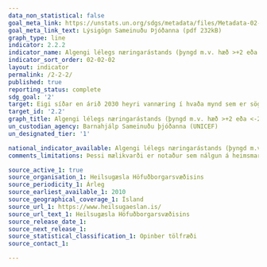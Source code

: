```yaml
---
data_non_statistical: false
goal_meta_link: https://unstats.un.org/sdgs/metadata/files/Metadata-02-02-02a.pdf
goal_meta_link_text: Lýsigögn Sameinuðu Þjóðanna (pdf 232kB)
graph_type: line
indicator: 2.2.2
indicator_name: Algengi lélegs næringarástands (þyngd m.v. hæð >+2 eða <-2 staðalfrávik frá meðaltali barnavaxtarstuðuls Alþjóðaheilbrigðismálastofnunarinnar) meðal barna undir 5 ára aldri, eftir tegund (vanþrif og ofþyngd).
indicator_sort_order: 02-02-02
layout: indicator
permalink: /2-2-2/
published: true
reporting_status: complete
sdg_goal: '2'
target: Eigi síðar en árið 2030 heyri vannæring í hvaða mynd sem er sögunni til, þar að auki verði árið 2025 búið að ná alþjóðlegum markmiðum um að stemma stigu við kyrkingi í vexti og tæringu barna undir fimm ára aldri, og hugað að næringarþörfum unglingsstúlkna, þungaðra kvenna, kvenna með börn á brjósti og aldraðra.
target_id: '2.2'
graph_title: Algengi lélegs næringarástands (þyngd m.v. hæð >+2 eða <-2 staðalfrávik frá meðaltali barnavaxtarstuðuls Alþjóðaheilbrigðismálastofnunarinnar) meðal barna undir 5 ára aldri, eftir tegund (vanþrif og ofþyngd).
un_custodian_agency: Barnahjálp Sameinuðu þjóðanna (UNICEF)
un_designated_tier: '1'

national_indicator_available: Algengi lélegs næringarástands (þyngd m.v. hæð >+2 eða <-2 staðalfrávik frá meðaltali barnavaxtarstuðuls Alþjóðaheilbrigðismálastofnunarinnar) meðal barna undir 5 ára aldri, eftir tegund (vanþrif og ofþyngd).
comments_limitations: Þessi mælikvarði er notaður sem nálgun á heimsmarkmiðamælikvarða Sameinuðu Þjóðanna. Þar sem því má við komast er unnið að því að finna eða þróa íslensk gögn til að uppfylla forskrift Sameinuðu Þjóðanna. Þessi mælikvarði var fundinn í samstarfi við sérfræðinga á þessu sviði.

source_active_1: true
source_organisation_1: Heilsugæsla Höfuðborgarsvæðisins
source_periodicity_1: Árleg
source_earliest_available_1: 2010
source_geographical_coverage_1: Ísland
source_url_1: https://www.heilsugaeslan.is/
source_url_text_1: Heilsugæsla Höfuðborgarsvæðisins
source_release_date_1: 
source_next_release_1: 
source_statistical_classification_1: Opinber tölfræði
source_contact_1:

---
```

